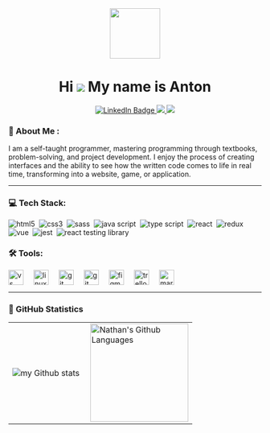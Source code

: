 <div id="header" align="center">
  <img src="https://media.giphy.com/media/M9gbBd9nbDrOTu1Mqx/giphy.gif" width="100"/>
</div>

# <div align="center">Hi ![](https://user-images.githubusercontent.com/18350557/176309783-0785949b-9127-417c-8b55-ab5a4333674e.gif) My name is Anton</div>

<div id="profiles" align="center">
  <a href="https://www.linkedin.com/in/anton-nefedov-2ab035273/">
    <img src="https://img.shields.io/badge/LinkedIn-blue?style=for-the-badge&logo=linkedin&logoColor=white" alt="LinkedIn Badge"/>
  </a>
  <a href="https://www.codewars.com/users/Nathan_Bailie">
    <img src="https://img.shields.io/badge/Codewars-B1361E?style=for-the-badge&logo=Codewars&logoColor=white"/>
  </a>
  <a href="https://leetcode.com/u/Nathan-Bailie/">
    <img src="https://img.shields.io/badge/-LeetCode-FFA116?style=for-the-badge&logo=LeetCode&logoColor=black"/>
  </a>
</div>

### 💬 About Me :

I am a self-taught programmer, mastering programming through textbooks, problem-solving, and project development. I enjoy the process of creating interfaces and the ability to see how the written code comes to life in real time, transforming into a website, game, or application.

---

### 💻 Tech Stack:

<img alt="html5" src="https://img.shields.io/badge/HTML-E34F26?style=for-the-badge&logo=html5&logoColor=white" />&nbsp;
<img alt="css3" src="https://img.shields.io/badge/CSS-1572B6?&style=for-the-badge&logo=css3&logoColor=white" />&nbsp;
<img alt="sass" src="https://img.shields.io/badge/Sass-CC6699?style=for-the-badge&logo=sass&logoColor=white" />&nbsp;
<img alt="java script" src="https://img.shields.io/badge/JavaScript-F7DF1E?style=for-the-badge&logo=javascript&logoColor=black" />&nbsp;
<img alt="type script" src="https://img.shields.io/badge/TypeScript-007ACC?style=for-the-badge&logo=typescript&logoColor=white" />&nbsp;
<img alt="react" src="https://img.shields.io/badge/React-20232A?style=for-the-badge&logo=react&logoColor=61DAFB" />&nbsp;
<img alt="redux" src="https://img.shields.io/badge/Redux-593D88?style=for-the-badge&logo=redux&logoColor=white" />&nbsp;
<img alt="vue" src="https://img.shields.io/badge/Vue.js-35495E?style=for-the-badge&logo=vue.js&logoColor=4FC08D" />&nbsp;
<img alt="jest" src="https://img.shields.io/badge/Jest-323330?style=for-the-badge&logo=Jest&logoColor=white" />&nbsp;
<img alt="react testing library" src="https://img.shields.io/badge/testing%20library-323330?style=for-the-badge&logo=testing-library&logoColor=red" />&nbsp;

### 🛠 Tools:

<div style="display: flex; gap: 20px; flex-wrap: wrap;">
<img alt="vs code" src="https://custom-icon-badges.demolab.com/badge/Visual%20Studio%20Code-0078d7.svg?logo=vsc&logoColor=white" style="height: 30px;" />
<img alt="linux mint" src="https://img.shields.io/badge/Linux%20Mint-87CF3E?logo=linuxmint&logoColor=fff" style="height: 30px;" />
<img alt="git" src="https://img.shields.io/badge/Git-F05032?logo=git&logoColor=fff" style="height: 30px;" />
<img alt="git hub" src="https://img.shields.io/badge/GitHub-%23121011.svg?logo=github&logoColor=white" style="height: 30px;" />
<img alt="figma" src="https://img.shields.io/badge/Figma-F24E1E?logo=figma&logoColor=white" style="height: 30px;" />
<img alt="trello" src="https://img.shields.io/badge/Trello-0052CC?logo=trello&logoColor=fff" style="height: 30px;" />
<img alt="markdown" src="https://img.shields.io/badge/Markdown-%23000000.svg?logo=markdown&logoColor=white" style="height: 30px;" />
</div>

---

### 🔬 GitHub Statistics

<table>
  <tr>
    <td>
      <img align="left" src="https://github-readme-streak-stats.herokuapp.com/?user=NathanBailie&theme=algolia" alt="my Github stats" />
    </td>
    <td>
      <img height="195px" align="right" alt="Nathan's Github Languages" src="https://github-readme-stats-eight-theta.vercel.app/api/top-langs/?username=NathanBailie&theme=algolia&layout=compact" />
    </td>
  </tr>
</table>
